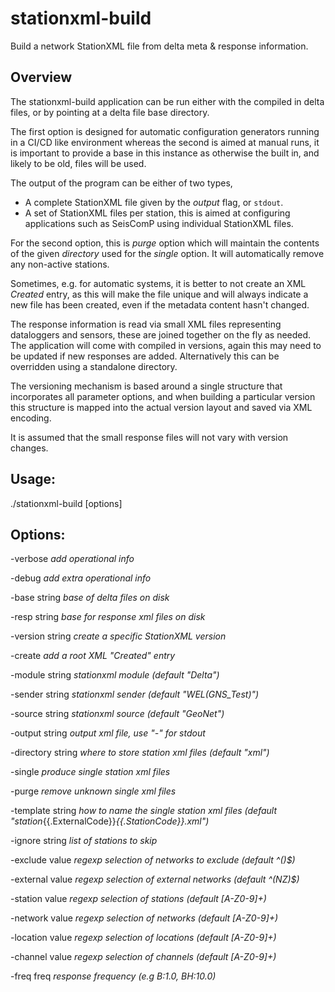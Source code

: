 # stationxml-build

Build a network StationXML file from delta meta & response information.

## Overview

The stationxml-build application can be run either with the compiled in delta files, or by pointing at a delta file base directory.

The first option is designed for automatic configuration generators running in a CI/CD like environment whereas the second is aimed
at manual runs, it is important to provide a base in this instance as otherwise the built in, and likely to be old, files will be used.

The output of the program can be either of two types,

- A complete StationXML file given by the _output_ flag, or `stdout`.
- A set of StationXML files per station, this is aimed at configuring applications such as SeisComP using individual StationXML files.

For the second option, this is _purge_ option which will maintain the contents of the given _directory_ used for the _single_ option. It
will automatically remove any non-active stations.

Sometimes, e.g. for automatic systems, it is better to not create an XML _Created_ entry, as this will make the file unique and will always
indicate a new file has been created, even if the metadata content hasn't changed. 

The response information is read via small XML files representing dataloggers and sensors, these are joined together on the fly as needed.
The application will come with compiled in versions, again this may need to be updated if new responses are added. Alternatively this can
be overridden using a standalone directory.

The versioning mechanism is based around a single structure that incorporates all parameter options, and when building a particular version
this structure is mapped into the actual version layout and saved via XML encoding.

It is assumed that the small response files will not vary with version changes.


## Usage:

  ./stationxml-build [options]

## Options:

  -verbose
        _add operational info_

  -debug
        _add extra operational info_

  -base string
        _base of delta files on disk_

  -resp string
        _base for response xml files on disk_

  -version string
        _create a specific StationXML version_

  -create
        _add a root XML "Created" entry_

  -module string
        _stationxml module (default "Delta")_

  -sender string
        _stationxml sender (default "WEL(GNS_Test)")_

  -source string
        _stationxml source (default "GeoNet")_

  -output string
        _output xml file, use "-" for stdout_

  -directory string
        _where to store station xml files (default "xml")_

  -single
        _produce single station xml files_

  -purge
        _remove unknown single xml files_

  -template string
        _how to name the single station xml files (default "station_{{.ExternalCode}}_{{.StationCode}}.xml")_

  -ignore string
        _list of stations to skip_

  -exclude value
        _regexp selection of networks to exclude (default ^()$)_

  -external value
        _regexp selection of external networks (default ^(NZ)$)_

  -station value
        _regexp selection of stations (default [A-Z0-9]+)_

  -network value
        _regexp selection of networks (default [A-Z0-9]+)_

  -location value
        _regexp selection of locations (default [A-Z0-9]+)_

  -channel value
        _regexp selection of channels (default [A-Z0-9]+)_

  -freq freq
        _response frequency (e.g B:1.0, BH:10.0)_

